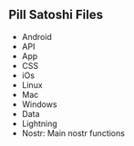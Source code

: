 ## Pill Satoshi Files

- Android
- API
- App
- CSS
- iOs
- Linux
- Mac
- Windows
- Data
- Lightning
- Nostr: Main nostr functions
  
